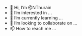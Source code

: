 - 👋 Hi, I’m @NThurain
- 👀 I’m interested in ...
- 🌱 I’m currently learning ...
- 💞️ I’m looking to collaborate on ...
- 📫 How to reach me ...

<!---
NThurain/NThurain is a ✨ special ✨ repository because its `README.md` (this file) appears on your GitHub profile.
You can click the Preview link to take a look at your changes.
--->

